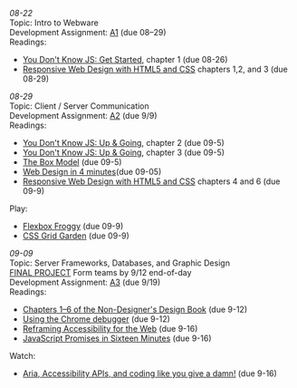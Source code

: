 *08-22*  
Topic: Intro to Webware  
Development Assignment: [A1](https://github.com/cs-4241-2024/a1-gettingstarted/blob/main/README.md) (due 08–29)  
Readings:  
- [You Don't Know JS: Get Started](https://github.com/getify/You-Dont-Know-JS/blob/2nd-ed/get-started/ch1.md), chapter 1 (due 08-26)  
- [Responsive Web Design with HTML5 and CSS](https://learning.oreilly.com/library/view/responsive-web-design/9781803242712/) chapters 1,2, and 3 (due 08-29)

*08-29*  
Topic: Client / Server Communication  
Development Assignment: [A2](https://github.com/cs-4241-2024/a2-shortstack/blob/main/README.md) (due 9/9)  
Readings:  
- [You Don't Know JS: Up & Going](https://github.com/getify/You-Dont-Know-JS/blob/2nd-ed/get-started/ch2.md), chapter 2 (due 09-5)
- [You Don't Know JS: Up & Going](https://github.com/getify/You-Dont-Know-JS/blob/2nd-ed/get-started/ch3.md), chapter 3 (due 09-5)
- [The Box Model](https://developer.mozilla.org/en-US/docs/Learn/CSS/Building_blocks/The_box_model) (due 09-5)
- [Web Design in 4 minutes](https://jgthms.com/web-design-in-4-minutes/)(due 09-05)
- [Responsive Web Design with HTML5 and CSS](https://learning.oreilly.com/library/view/responsive-web-design/9781839211560/) chapters 4 and 6 (due 09-9) 

Play:  
- [Flexbox Froggy](https://flexboxfroggy.com/) (due 09-9)
- [CSS Grid Garden](https://cssgridgarden.com/) (due 09-9)

*09-09*  
Topic: Server Frameworks, Databases, and Graphic Design  
[FINAL PROJECT](https://github.com/cs-4241-2024/final_project/blob/main/README.md) Form teams by 9/12 end-of-day  
Development Assignment: [A3](https://github.com/cs-4241-2024/a3-persistence/) (due 9/19)  
Readings:  
- [Chapters 1–6 of the Non-Designer's Design Book](https://wpi.primo.exlibrisgroup.com/discovery/fulldisplay?docid=alma9936728683104746&context=L&vid=01WPI_INST:Default&lang=en&search_scope=MyInst_and_CI&adaptor=Local%20Search%20Engine&tab=Everything&query=any,contains,non-designers%20design%20book) (due 9-12)
- [Using the Chrome debugger](https://developer.chrome.com/docs/devtools/javascript/) (due 9-12)
- [Reframing Accessibility for the Web](https://alistapart.com/article/reframing-accessibility-for-the-web/) (due 9-16)
- [JavaScript Promises in Sixteen Minutes](https://medium.com/quick-code/javascript-promises-in-twenty-minutes-3aac5b65b887) (due 9-16)  
  
Watch:  
- [Aria, Accessibility APIs, and coding like you give a damn!](https://www.youtube.com/watch?v=qdB8SRhqvFc) (due 9-16)

 
